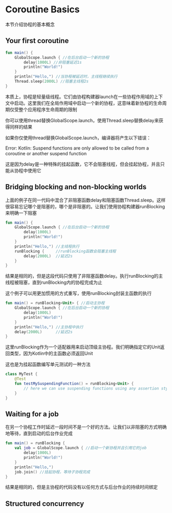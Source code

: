 # Coroutine Basics
本节介绍协程的基本概念

## Your first coroutine

```kotlin
fun main() {
    GlobalScope.launch { //在后台启动一个新的协程
        delay(1000L) //非阻塞延迟1s
        println("World!")
    }
    println("Hello,") //当协程被延迟时，主线程继续执行
    Thread.sleep(2000L) //阻塞主线程2s
}
```

本质上，协程是轻量级线程。它们由协程构建器launch在一些协程作用域的上下文中启动。这里我们在全局作用域中启动一个新的协程，这意味着新协程的生命周期仅受整个应用程序生命周期的限制

你可以使用thread替换GlobalScope.launch，使用Thread.sleep替换delay来获得同样的结果

如果你仅使用thread替换GlobalScope.launch，编译器将产生以下错误：

Error: Kotlin: Suspend functions are only allowed to be called from a coroutine or another suspend function

这是因为delay是一种特殊的挂起函数，它不会阻塞线程，但会挂起协程，并且只能从协程中使用它

## Bridging blocking and non-blocking worlds
上面的例子在同一代码中混合了非阻塞函数delay和阻塞函数Thread.sleep。这样很容易忘记哪个是阻塞的，哪个是非阻塞的。让我们使用协程构建器runBlocking来明确一下阻塞

```kotlin
fun main() { 
    GlobalScope.launch { //在后台启动一个新的协程
        delay(1000L)
        println("World!")
    }
    println("Hello,") //主线程执行
    runBlocking {     //runBlocking函数会阻塞主线程
        delay(2000L)  //延迟2s
    } 
}
```

结果是相同的，但是这段代码只使用了非阻塞函数delay。执行runBlocking的主线程被阻塞，直到runBlocking内的协程完成为止

这个例子可以用更加惯用的方式重写，使用runBlocking封装主函数的执行

```kotlin
fun main() = runBlocking<Unit> { //启动主协程
    GlobalScope.launch { //在后台启动一个新的协程
        delay(1000L)
        println("World!")
    }
    println("Hello,") //主协程中执行
    delay(2000L)      //延迟2s
}
```

这里runBlocking作为一个适配器用来启动顶级主协程。我们明确指定它的Unit返回类型，因为Kotlin中的主函数必须返回Unit

这也是为挂起函数编写单元测试的一种方法

```kotlin
class MyTest {
    @Test
    fun testMySuspendingFunction() = runBlocking<Unit> {
        // here we can use suspending functions using any assertion style that we like
    }
}
```

## Waiting for a job
在另一个协程工作时延迟一段时间不是一个好的方法。让我们以非阻塞的方式明确地等待，直到启动的后台作业完成

```kotlin
fun main() = runBlocking {
    val job = GlobalScope.launch { //启动一个新协程并且引用它的job
        delay(1000L)
        println("World!")
    }
    println("Hello,")
    job.join() //挂起协程，等待子协程完成
}
```

结果是相同的，但是主协程的代码没有以任何方式与后台作业的持续时间绑定

## Structured concurrency






